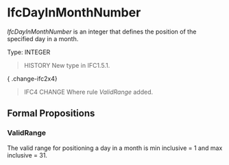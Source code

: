 # IfcDayInMonthNumber

_IfcDayInMonthNumber_ is an integer that defines the position of the specified day in a month.

Type: INTEGER

> HISTORY  New type in IFC1.5.1.

{ .change-ifc2x4}
> IFC4 CHANGE  Where rule _ValidRange_ added.

## Formal Propositions

### ValidRange
The valid range for positioning a day in a month is min inclusive = 1 and max inclusive = 31.
